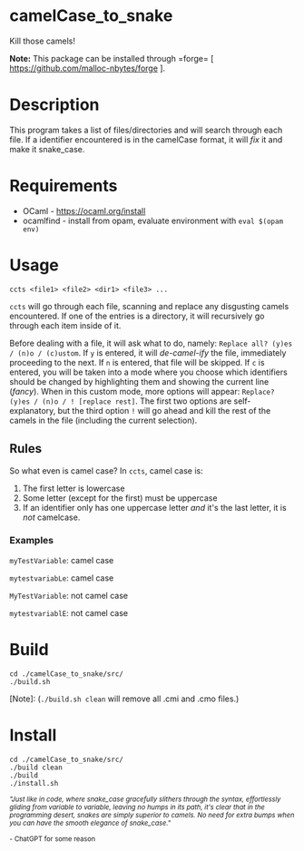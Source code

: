 # camelCase_to_snake

Kill those camels!

__Note:__ This package can be installed through =forge= [ https://github.com/malloc-nbytes/forge ].

# Description
This program takes a list of files/directories and will search through each file.
If a identifier encountered is in the camelCase format, it will *_fix_* it and make
it snake_case.

# Requirements
* OCaml - https://ocaml.org/install
* ocamlfind - install from opam, evaluate environment with `eval $(opam env)`

# Usage
```
ccts <file1> <file2> <dir1> <file3> ...
```
`ccts` will go through each file, scanning and replace any disgusting camels encountered.
If one of the entries is a directory, it will recursively go through each item inside of it.

Before dealing with a file, it will ask what to do, namely: `Replace all? (y)es / (n)o / (c)ustom`.
If `y` is entered, it will *de-camel-ify* the file, immediately proceeding to the next. If `n` is
entered, that file will be skipped. If `c` is entered, you will be taken into a mode where you choose
which identifiers should be changed by highlighting them and showing the current line (*fancy*).
When in this custom mode, more options will appear: `Replace? (y)es / (n)o / ! [replace rest]`. The first
two options are self-explanatory, but the third option `!` will go ahead and kill the rest of the camels in
the file (including the current selection).

## Rules
So what even is camel case? In `ccts`, camel case is:

1. The first letter is lowercase
2. Some letter (except for the first) must be uppercase
3. If an identifier only has one uppercase letter *and* it's
the last letter, it is _not_ camelcase.

### Examples
`myTestVariable`: camel case

`mytestvariabLe`: camel case

`MyTestVariable`: not camel case

`mytestvariablE`: not camel case

# Build
```
cd ./camelCase_to_snake/src/
./build.sh
```
[Note]: (`./build.sh clean` will remove all .cmi and .cmo files.)

# Install
```
cd ./camelCase_to_snake/src/
./build clean
./build
./install.sh
```
<small> *"Just like in code, where snake_case gracefully slithers through the syntax, effortlessly gliding from variable to variable, leaving no humps in its path, it's clear that in the programming desert, snakes are simply superior to camels. No need for extra bumps when you can have the smooth elegance of snake_case."*

\- ChatGPT for some reason </small>


